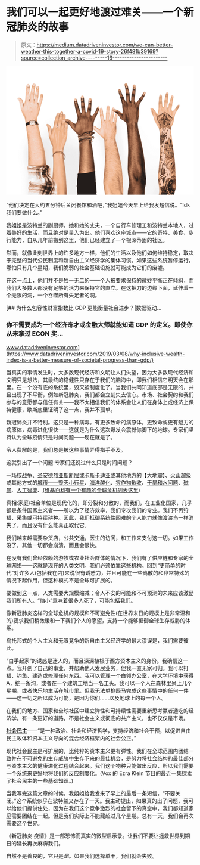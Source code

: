 # 我们可以一起更好地渡过难关——一个新冠肺炎的故事

> 原文：<https://medium.datadriveninvestor.com/we-can-better-weather-this-together-a-covid-19-story-26f481b39169?source=collection_archive---------16----------------------->

![](img/055ce33b0efd2402deeae67014d16ed5.png)

“他们决定在大约五分钟后关闭餐馆和酒吧，”我姐姐今天早上给我发短信说。“Idk 我们要做什么。”

我姐姐是波特兰的副厨师。她和她的丈夫，一个自行车修理工和波特兰本地人，过着美好的生活，而且绝对是量入为出。他们喜欢这座城市——它的奇特、美食、步行能力，自从几年前搬到这里，他们已经建立了一个根深蒂固的社区。

然而，就像此刻世界上的许多地方一样，他们的生活以及他们如何维持稳定，取决于完整的当代公民制度和新自由主义经济学的集体习惯。如果这些系统暂停运行，哪怕只有几个星期，我们脆弱的社会基础设施就可能成为它们的废墟。

在这一点上，他们并不是独一无二的——个人被要求保持的微妙平衡正在倾斜，而我们大多数人都没有足够的活力来保持它的直立。在这把刀的边缘下面，延伸着一个无限的洞，一个吞噬所有失足者的洞。

[](https://www.datadriveninvestor.com/2019/03/08/why-inclusive-wealth-index-is-a-better-measure-of-societal-progress-than-gdp/) [## 为什么包容性财富指数比 GDP 更能衡量社会进步？|数据驱动…

### 你不需要成为一个经济奇才或金融大师就能知道 GDP 的定义。即使你从未拿过 ECON 奖…

www.datadriveninvestor.com](https://www.datadriveninvestor.com/2019/03/08/why-inclusive-wealth-index-is-a-better-measure-of-societal-progress-than-gdp/) 

当真实的事情发生时，大多数现代经济和文明让人们失望，因为大多数现代经济和文明只是想法，其最终的稳健性只存在于我们的脑海中，即我们相信它明天会在那里。在一个没有底的系统里，毁灭被制度化了。当我们共同知道底部是无限的，并且出现了不平衡，例如新冠肺炎，我们都会立刻失去信心。市场、社会契约和我们参与的意愿都与信任有关——我不太相信我们的体系会让人们在身体上或经济上保持健康，歇斯底里证明了这一点，我并不孤单。

新冠肺炎并不特别。这只是一种病毒。有更多致命的病原体，更致命或更有魅力的病原体，病毒进化很快——这就是为什么这次爆发会震撼你脚下的地球。专家们坚持认为全球疫情只是时间问题——现在就是了。

令人费解的是，我们总是被这些事情弄得措手不及。

这就引出了一个问题:专家们还说过什么只是时间问题？

一场[核战争](https://www.politico.com/magazine/story/2019/10/07/were-more-at-risk-of-nuclear-war-with-russia-than-we-think-229436)、[圣安德烈亚斯断层](https://www.businessinsider.com/big-one-mega-earthquake-what-will-happen-california-san-andreas-2019-8)或[卡斯卡迪亚](https://www.scientificamerican.com/article/where-the-pacific-northwest-rsquo-s-ldquo-big-one-rdquo-is-more-likely-to-strike/)或其他地方的【大地震】、[火山](https://www.cdc.gov/disasters/volcanoes/facts.html)超级或其他方式的[城市——毁灭小行星](https://phys.org/news/2019-05-killer-asteroid-flattens-york-simulation.html)、[海洋酸化](https://oceanservice.noaa.gov/facts/acidification.html)、[农作物歉收](https://www.cfr.org/blog/down-hunger-spiral-pathways-disintegration-global-food-system)、[干旱和水问题](https://www.who.int/hac/techguidance/ems/drought/en/)、[磁暴](https://www.scientificamerican.com/article/new-studies-warn-of-cataclysmic-solar-superstorms/)、[人工智能](https://www.vox.com/future-perfect/2019/2/12/18202466/ai-artificial-intelligence-humanity-threat)、[(维基百科有一个有趣的全球危机列表](https://www.ipcc.ch/reports/)[这里](https://en.wikipedia.org/wiki/Global_catastrophic_risk))

真相:家庭/社会单位是现代化的，即分裂和分散的，而我们，在工业化国家，几乎都是条件国家主义者——所以为了经济效率，我们专攻我们的专业。我们不再狩猎、采集或可持续耕种。因此，我们抵御系统性困难的个人能力就像渡渡鸟一样消失了，而且没有什么能真正取代它。

我们越来越需要杂货店，公共交通，医生的访问，和工作来支付这一切。如果工作没了，其他一切都会崩溃，而且会很快。

在没有我们曾经依赖的游牧或农业社会群体的情况下，我们有了供应链和专家的全球网络——这就是现在的人类文明。我们必须依靠这些机构。回到“更简单的时代”对许多人(包括我在内)来说很有诱惑力，并且可能在一些离散的和非常特殊的情况下起作用，但这种模式不是全球可扩展的。

要做到这一点，人类需要大规模缩减；令人不安的可能和不可预测的未来应该激励我们所有人。“缩小”意味着很多人死了，可能包括我们。

像新冠肺炎这样的全球危机的规模和不可避免性(在世界末日的规模上是非常温和的)要求我们稍微缓和一下我们个人的愿望，支持一个能够抵御全球生存威胁的体系。

乌托邦式的个人主义和无限竞争的新自由主义经济学的最大谬误是，我们需要彼此。

“白手起家”的诱惑是迷人的，而且深深植根于西方资本主义的身份。我确信这一点。我开创了自己的事业，并帮助他人发展业务，但我一直无家可归。我可以打猎、钓鱼、建造或修理任何东西。我可以管理一个白领办公室，在大学环境中获得 A，挖一条沟，或者在一个建筑工地当一名工头。我可以一个人在森林里呆上几个星期，或者快乐地生活在城市里。但我无法单枪匹马完成这些事情中的任何一件——这一切之所以成为可能，是因为你们……以及地球上的每一个人。

在我们的地方、国家和全球社区中建立弹性和可持续性需要重新思考赢者通吃的经济学。有一条更好的道路，不是社会主义或彻底的共产主义，也不仅仅是市场。

[**社会民主**](https://en.wikipedia.org/wiki/Social_democracy)——“是一种政治、社会和经济哲学，支持经济和社会干预，以促进自由民主政体和资本主义导向的混合经济框架内的社会公正。”

现代社会民主是可扩展的，比纯粹的资本主义更有弹性。我们在全球范围内团结一致并在不可避免的生存威胁中生存下来的最佳机会，是努力将社会结构的最佳部分与资本主义的健康进化过程结合起来。我们这个物种只能做出反应，所以我们需要一个系统来更好地将我们的反应制度化。(Vox 的 Ezra Klein 节目的最近一集探索了社会民主的一些基础知识。)

当我写完这篇文章的时候，我姐姐给我发来了早上的最后一条短信，“不要关闭。”这个系统似乎在波特兰又存在了一天。我主动提出，如果真的出了问题，我可以给他们提供住处，因为在我们这个竞争激烈的社会留下的真空中，我们都知道家庭需要团结在一起。但是我们实际上不能藏超过几个星期。总有一天，我们会再次需要这个世界。

《新冠肺炎·疫情》是一部恐怖而真实的微型启示录。让我们不要让拯救世界到期日的延长再次麻痹我们。

自然不是善良的，它只是*是*。如果我们选择单干，我们就会失败。
